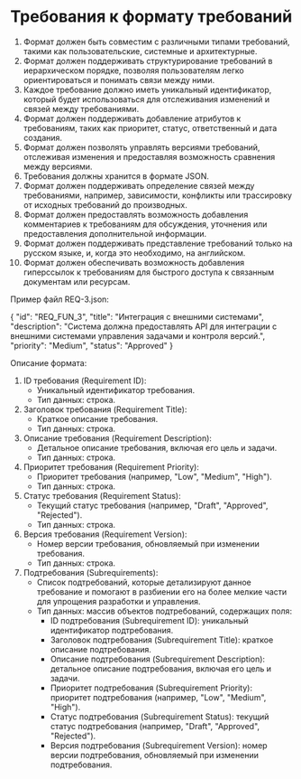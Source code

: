 # Требования к формату требований

1. Формат должен быть совместим с различными типами требований, такими как пользовательские, системные и архитектурные.
2. Формат должен поддерживать структурирование требований в иерархическом порядке, позволяя пользователям легко ориентироваться и понимать связи между ними.
3. Каждое требование должно иметь уникальный идентификатор, который будет использоваться для отслеживания изменений и связей между требованиями.
4. Формат должен поддерживать добавление атрибутов к требованиям, таких как приоритет, статус, ответственный и дата создания.
5. Формат должен позволять управлять версиями требований, отслеживая изменения и предоставляя возможность сравнения между версиями.
6. Требования должны хранится в формате JSON.
7. Формат должен поддерживать определение связей между требованиями, например, зависимости, конфликты или трассировку от исходных требований до производных.
8. Формат должен предоставлять возможность добавления комментариев к требованиям для обсуждения, уточнения или предоставления дополнительной информации.
9. Формат должен поддерживать представление требований только на русском языке, и, когда это необходимо, на английском.
10. Формат должен обеспечивать возможность добавления гиперссылок к требованиям для быстрого доступа к связанным документам или ресурсам.

Пример файл REQ-3.json:

{
"id": "REQ_FUN_3",
"title": "Интеграция с внешними системами",
"description": "Система должна предоставлять API для интеграции с внешними системами управления задачами и контроля версий.",
"priority": "Medium",
"status": "Approved"
}

Описание формата:

1. ID требования (Requirement ID):
    - Уникальный идентификатор требования.
    - Тип данных: строка.
2. Заголовок требования (Requirement Title):
    - Краткое описание требования.
    - Тип данных: строка.
3. Описание требования (Requirement Description):
    - Детальное описание требования, включая его цель и задачи.
    - Тип данных: строка.
4. Приоритет требования (Requirement Priority):
    - Приоритет требования (например, "Low", "Medium", "High").
    - Тип данных: строка.
5. Статус требования (Requirement Status):
    - Текущий статус требования (например, "Draft", "Approved", "Rejected").
    - Тип данных: строка.
6. Версия требования (Requirement Version):
    - Номер версии требования, обновляемый при изменении требования.
    - Тип данных: строка.
7. Подтребования (Subrequirements):
    - Список подтребований, которые детализируют данное требование и помогают в разбиении его на более мелкие части для упрощения разработки и управления.
    - Тип данных: массив объектов подтребований, содержащих поля:
        - ID подтребования (Subrequirement ID): уникальный идентификатор подтребования.
        - Заголовок подтребования (Subrequirement Title): краткое описание подтребования.
        - Описание подтребования (Subrequirement Description): детальное описание подтребования, включая его цель и задачи.
        - Приоритет подтребования (Subrequirement Priority): приоритет подтребования (например, "Low", "Medium", "High").
        - Статус подтребования (Subrequirement Status): текущий статус подтребования (например, "Draft", "Approved", "Rejected").
        - Версия подтребования (Subrequirement Version): номер версии подтребования, обновляемый при изменении подтребования.